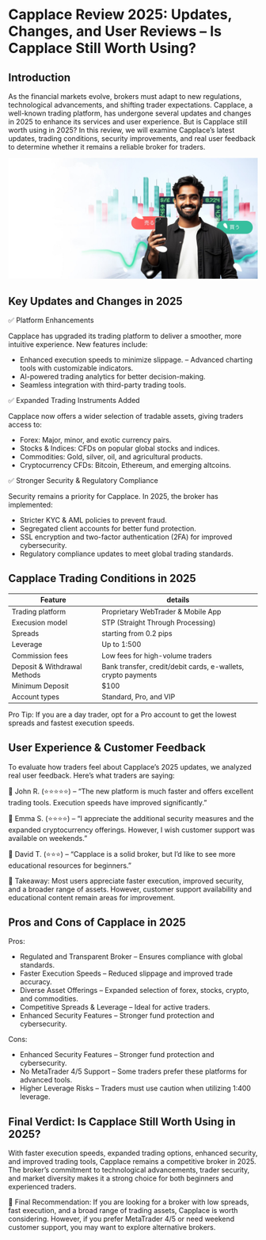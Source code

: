 Capplace Review 2025: Updates, Changes, and User Reviews – Is Capplace Still Worth Using?
======================================================

Introduction
------------

As the financial markets evolve, brokers must adapt to new regulations, technological advancements, and shifting trader expectations. Capplace, a well-known trading platform, has undergone several updates and changes in 2025 to enhance its services and user experience. But is Capplace still worth using in 2025?
In this review, we will examine Capplace’s latest updates, trading conditions, security improvements, and real user feedback to determine whether it remains a reliable broker for traders.



![image](https://github.com/Trader-review/Capplace-review-2025/blob/48cb512ae9157b0de87d31036b0ab7ec06c7fca7/1x-back.jpg)

Key Updates and Changes in 2025
--------------------

✅ Platform Enhancements


Capplace has upgraded its trading platform to deliver a smoother, more intuitive experience. New features include:
-  Enhanced execution speeds to minimize slippage.
– Advanced charting tools with customizable indicators.
- AI-powered trading analytics for better decision-making.
- Seamless integration with third-party trading tools.

✅ Expanded Trading Instruments Added

Capplace now offers a wider selection of tradable assets, giving traders access to:
- Forex: Major, minor, and exotic currency pairs.
- Stocks & Indices: CFDs on popular global stocks and indices.
- Commodities: Gold, silver, oil, and agricultural products.
- Cryptocurrency CFDs: Bitcoin, Ethereum, and emerging altcoins.

✅ Stronger Security & Regulatory Compliance

Security remains a priority for Capplace. In 2025, the broker has implemented:
- Stricter KYC & AML policies to prevent fraud.
- Segregated client accounts for better fund protection.
- SSL encryption and two-factor authentication (2FA) for improved cybersecurity.
- Regulatory compliance updates to meet global trading standards.


Capplace Trading Conditions in 2025
-----------------------


| **Feature** | **details** | 
|-------------| -------------- | 
| Trading platform | Proprietary WebTrader & Mobile App | 
| Execusion model | STP (Straight Through Processing) | 
| Spreads | starting from 0.2 pips | 
| Leverage | Up to 1:500  | 
| Commission fees | Low fees for high-volume traders | 
| Deposit & Withdrawal Methods | Bank transfer, credit/debit cards, e-wallets, crypto payments | 
| Minimum Deposit | $100 | 
| Account types | Standard, Pro, and VIP | 

Pro Tip: If you are a day trader, opt for a Pro account to get the lowest spreads and fastest execution speeds.


User Experience & Customer Feedback
-----------------

To evaluate how traders feel about Capplace’s 2025 updates, we analyzed real user feedback. Here’s what traders are saying:

💬 John R. (⭐⭐⭐⭐⭐) – “The new platform is much faster and offers excellent trading tools. Execution speeds have improved significantly.”

💬 Emma S. (⭐⭐⭐⭐) – “I appreciate the additional security measures and the expanded cryptocurrency offerings. However, I wish customer support was available on weekends.”

💬 David T. (⭐⭐⭐) – “Capplace is a solid broker, but I’d like to see more educational resources for beginners.”

🚨 Takeaway: Most users appreciate faster execution, improved security, and a broader range of assets. However, customer support availability and educational content remain areas for improvement.



Pros and Cons of Capplace in 2025
-------------------

Pros:
- Regulated and Transparent Broker – Ensures compliance with global standards.
- Faster Execution Speeds – Reduced slippage and improved trade accuracy. 
- Diverse Asset Offerings – Expanded selection of forex, stocks, crypto, and commodities.
- Competitive Spreads & Leverage – Ideal for active traders. 
- Enhanced Security Features – Stronger fund protection and cybersecurity.

Cons:
-  Enhanced Security Features – Stronger fund protection and cybersecurity.
-  No MetaTrader 4/5 Support – Some traders prefer these platforms for advanced tools. 
-  Higher Leverage Risks – Traders must use caution when utilizing 1:400 leverage.



Final Verdict: Is Capplace Still Worth Using in 2025?
-------------

With faster execution speeds, expanded trading options, enhanced security, and improved trading tools, Capplace remains a competitive broker in 2025. The broker’s commitment to technological advancements, trader security, and market diversity makes it a strong choice for both beginners and experienced traders.

🚨 Final Recommendation: If you are looking for a broker with low spreads, fast execution, and a broad range of trading assets, Capplace is worth considering. However, if you prefer MetaTrader 4/5 or need weekend customer support, you may want to explore alternative brokers.


